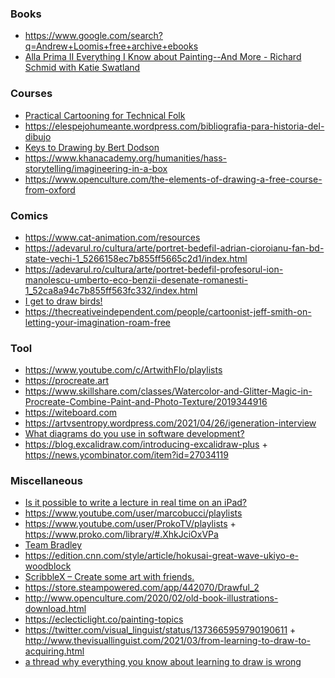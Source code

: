 ### Books

- https://www.google.com/search?q=Andrew+Loomis+free+archive+ebooks
- [Alla Prima II Everything I Know about Painting--And More - Richard Schmid with Katie Swatland](https://www.amazon.com/gp/product/096621174X)

### Courses

- [Practical Cartooning for Technical Folk](https://courses.rachelnabors.com/p/practical-cartooning)
- https://elespejohumeante.wordpress.com/bibliografia-para-historia-del-dibujo
- [Keys to Drawing by Bert Dodson](https://youtu.be/df9OewgNbiI)
- https://www.khanacademy.org/humanities/hass-storytelling/imagineering-in-a-box
- https://www.openculture.com/the-elements-of-drawing-a-free-course-from-oxford

### Comics

- https://www.cat-animation.com/resources
- https://adevarul.ro/cultura/arte/portret-bedefil-adrian-cioroianu-fan-bd-state-vechi-1_5266158ec7b855ff5665c2d1/index.html
- https://adevarul.ro/cultura/arte/portret-bedefil-profesorul-ion-manolescu-umberto-eco-benzii-desenate-romanesti-1_52ca8a94c7b855ff563fc332/index.html
- [I get to draw birds!](https://twitter.com/hootalex/status/1364594215875969028)
- https://thecreativeindependent.com/people/cartoonist-jeff-smith-on-letting-your-imagination-roam-free


### Tool

- https://www.youtube.com/c/ArtwithFlo/playlists 
- https://procreate.art
- https://www.skillshare.com/classes/Watercolor-and-Glitter-Magic-in-Procreate-Combine-Paint-and-Photo-Texture/2019344916
- https://witeboard.com
- https://artvsentropy.wordpress.com/2021/04/26/igeneration-interview
- [What diagrams do you use in software development?](https://news.ycombinator.com/item?id=26940593)
- https://blog.excalidraw.com/introducing-excalidraw-plus + https://news.ycombinator.com/item?id=27034119

### Miscellaneous

- [Is it possible to write a lecture in real time on an iPad?](https://twitter.com/math3ma/status/1237510003856003072)
- https://www.youtube.com/user/marcobucci/playlists
- https://www.youtube.com/user/ProkoTV/playlists + https://www.proko.com/library/#.XhkJciOxVPa
- [Team Bradley](https://www.youtube.com/channel/UCYu89Q_krburzkoDSpm5xjw)
- https://edition.cnn.com/style/article/hokusai-great-wave-ukiyo-e-woodblock
- [ScribbleX – Create some art with friends.](https://scribblex.com)
- https://store.steampowered.com/app/442070/Drawful_2
- http://www.openculture.com/2020/02/old-book-illustrations-download.html
- https://eclecticlight.co/painting-topics
- https://twitter.com/visual_linguist/status/1373665959790190611 + http://www.thevisuallinguist.com/2021/03/from-learning-to-draw-to-acquiring.html
- [a thread why everything you know about learning to draw is wrong](https://twitter.com/visual_linguist/status/1373665959790190611)
